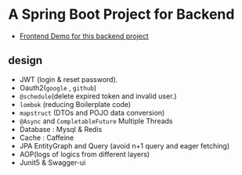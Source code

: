 # A Spring Boot Project for Backend
- [Frontend Demo for this backend project](https://github.com/maxwolf621/SpringBootFrontend)

## design
- JWT (login & reset password).
- Oauth2(`google` , `github`)
- `@schedule`(delete expired token and invalid user.)
- `lombok` (reducing Boilerplate code) 
- `mapstruct` (DTOs and POJO data conversion)
- `@Async` and `CompletableFuture` Multiple Threads 
- Database : Mysql & Redis
- Cache : Caffeine 
- JPA EntityGraph and Query (avoid n+1 query and eager fetching)
- AOP(logs of logics from different layers)
- Junit5 & Swagger-ui
